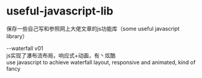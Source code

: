 # useful-javascript-lib
保存一些自己写和参照网上大佬文章的js功能库（some useful javascript library）

--waterfall v01  
js实现了瀑布流布局，响应式+动画，有丶炫酷  
use javascript to achieve waterfall layout, responsive and animated, kind of fancy
